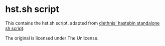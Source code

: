 # hst.sh script

This contains the hst.sh script, adapted from [diethnis' hastebin standalone sh script](https://github.com/diethnis/standalones).

The original is licensed under The Unlicense.

